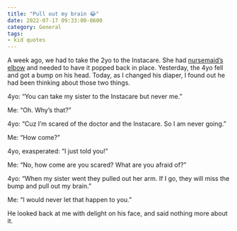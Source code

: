 ```yaml
---
title: "Pull out my brain 😂"
date: 2022-07-17 09:33:00-0600
category: General
tags:
- kid quotes
---
```


A week ago, we had to take the 2yo to the Instacare. She had [nursemaid’s elbow](https://en.wikipedia.org/wiki/Pulled_elbow) and needed to have it popped back in place. Yesterday, the 4yo fell and got a bump on his head. Today, as I changed his diaper, I found out he had been thinking about those two things.

4yo: “You can take my sister to the Instacare but never me.”

Me: “Oh. Why’s that?”

4yo: “Cuz I’m scared of the doctor and the Instacare. So I am never going.”

Me: “How come?”

4yo, exasperated: “I just told you!”

Me: “No, how come are you scared? What are you afraid of?”

4yo: “When my sister went they pulled out her arm. If I go, they will miss the bump and pull out my brain.”

Me: “I would never let that happen to you.”

He looked back at me with delight on his face, and said nothing more about it.
